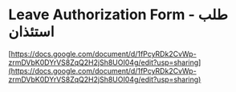 # Leave Authorization Form - طلب استئذان

[https://docs.google.com/document/d/1fPcyRDk2CvWp-zrmDVbK0DYrVS8ZqQ2H2jSh8UOI04g/edit?usp=sharing](https://docs.google.com/document/d/1fPcyRDk2CvWp-zrmDVbK0DYrVS8ZqQ2H2jSh8UOI04g/edit?usp=sharing)
